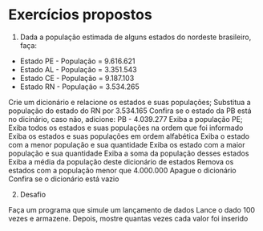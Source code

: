 # Exercícios propostos

1) Dada a população estimada de alguns estados do nordeste brasileiro, faça:

- Estado PE - População = 9.616.621
- Estado AL - População = 3.351.543
- Estado CE - População = 9.187.103
- Estado RN - População = 3.534.265

Crie um dicionário e relacione os estados e suas populações;
Substitua a população do estado do RN por 3.534.165
Confira se o estado da PB está no dicinário, caso não, adicione: PB - 4.039.277
Exiba a população PE;
Exiba todos os estados e suas populações na ordem que foi informado
Exiba os estados e suas populações em ordem alfabética
Exiba o estado com a menor população e sua quantidade
Exiba os estado com a maior população e sua quantidade
Exiba a soma da população desses estados
Exiba a média da população deste dicionário de estados
Remova os estados com a população menor que  4.000.000
Apague o dicionário
Confira se o dicionário está vazio


2) Desafio

Faça um programa que simule um lançamento de dados
Lance o dado 100 vezes e armazene.
Depois, mostre quantas vezes cada valor foi inserido




